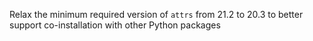 Relax the minimum required version of `attrs` from 21.2 to 20.3 to better support co-installation with other Python packages
